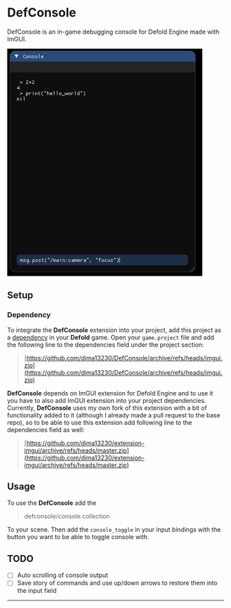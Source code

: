 
# DefConsole

DefConsole is an in-game debugging console for Defold Engine made with ImGUI.

![Example](images/image1.png)

## Setup

### Dependency

To integrate the **DefConsole** extension into your project, add this project as a [dependency](https://www.defold.com/manuals/libraries/) in your **Defold** game. Open your `game.project` file and add the following line to the dependencies field under the project section:

> [https://github.com/dima13230/DefConsole/archive/refs/heads/imgui.zip](https://github.com/dima13230/DefConsole/archive/refs/heads/imgui.zip)

**DefConsole** depends on ImGUI extension for Defold Engine and to use it you have to also add ImGUI extension into your project dependencies. Currently, **DefConsole** uses my own fork of this extension with a bit of functionality added to it (although I already made a pull request to the base repo), so to be able to use this extension add following line to the dependencies field as well:
> [https://github.com/dima13230/extension-imgui/archive/refs/heads/master.zip](https://github.com/dima13230/extension-imgui/archive/refs/heads/master.zip)

## Usage

To use the **DefConsole** add the
> defconsole/console.collection

To your scene. Then add the `console_toggle` in your input bindings with the button you want to be able to toggle console with.

## TODO

- [ ] Auto scrolling of console output
- [ ] Save story of commands and use up/down arrows to restore them into the input field

---
